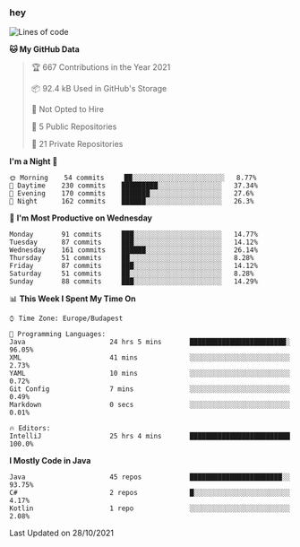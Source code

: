 ### hey

<!--START_SECTION:waka-->
![Lines of code](https://img.shields.io/badge/From%20Hello%20World%20I%27ve%20Written-464000%20lines%20of%20code-blue)

**🐱 My GitHub Data** 

> 🏆 667 Contributions in the Year 2021
 > 
> 📦 92.4 kB Used in GitHub's Storage 
 > 
> 🚫 Not Opted to Hire
 > 
> 📜 5 Public Repositories 
 > 
> 🔑 21 Private Repositories  
 > 
**I'm a Night 🦉** 

```text
🌞 Morning    54 commits     ██░░░░░░░░░░░░░░░░░░░░░░░   8.77% 
🌆 Daytime    230 commits    █████████░░░░░░░░░░░░░░░░   37.34% 
🌃 Evening    170 commits    ███████░░░░░░░░░░░░░░░░░░   27.6% 
🌙 Night      162 commits    ██████░░░░░░░░░░░░░░░░░░░   26.3%

```
📅 **I'm Most Productive on Wednesday** 

```text
Monday       91 commits     ███░░░░░░░░░░░░░░░░░░░░░░   14.77% 
Tuesday      87 commits     ███░░░░░░░░░░░░░░░░░░░░░░   14.12% 
Wednesday    161 commits    ██████░░░░░░░░░░░░░░░░░░░   26.14% 
Thursday     51 commits     ██░░░░░░░░░░░░░░░░░░░░░░░   8.28% 
Friday       87 commits     ███░░░░░░░░░░░░░░░░░░░░░░   14.12% 
Saturday     51 commits     ██░░░░░░░░░░░░░░░░░░░░░░░   8.28% 
Sunday       88 commits     ███░░░░░░░░░░░░░░░░░░░░░░   14.29%

```


📊 **This Week I Spent My Time On** 

```text
⌚︎ Time Zone: Europe/Budapest

💬 Programming Languages: 
Java                     24 hrs 5 mins       ████████████████████████░   96.05% 
XML                      41 mins             ░░░░░░░░░░░░░░░░░░░░░░░░░   2.73% 
YAML                     10 mins             ░░░░░░░░░░░░░░░░░░░░░░░░░   0.72% 
Git Config               7 mins              ░░░░░░░░░░░░░░░░░░░░░░░░░   0.49% 
Markdown                 0 secs              ░░░░░░░░░░░░░░░░░░░░░░░░░   0.01%

🔥 Editors: 
IntelliJ                 25 hrs 4 mins       █████████████████████████   100.0%

```

**I Mostly Code in Java** 

```text
Java                     45 repos            ███████████████████████░░   93.75% 
C#                       2 repos             █░░░░░░░░░░░░░░░░░░░░░░░░   4.17% 
Kotlin                   1 repo              ░░░░░░░░░░░░░░░░░░░░░░░░░   2.08%

```



 Last Updated on 28/10/2021
<!--END_SECTION:waka-->
